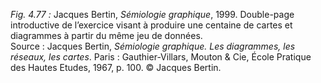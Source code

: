 *Fig. 4.77 :* Jacques Bertin, *Sémiologie graphique*, 1999. Double-page introductive de l’exercice visant à produire une centaine de cartes et diagrammes à partir du même jeu de données.  
Source : Jacques Bertin, *Sémiologie graphique. Les diagrammes, les réseaux, les cartes*. Paris : Gauthier-Villars, Mouton & Cie, École Pratique des Hautes Etudes, 1967, p. 100. © Jacques Bertin.